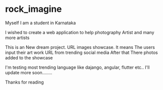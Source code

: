 # rock_imagine
Myself
I am a student in Karnataka

I wished to create a web application to help photography
Artist and many more artists

This is an New dream project. URL images showcase.
It means
The users input their art work URL from trending social media
After that
There photos added to the showcase

I'm testing most trending language 
like dajango, angular, flutter etc..
I'll update more soon........

Thanks for reading

